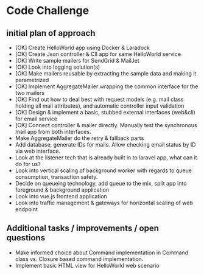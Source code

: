 # Code Challenge

## initial plan of approach

- [OK] Create HelloWorld app using Docker & Laradock
- [OK] Create Json controller & ClI app for same HelloWorld service
- [OK] Write sample mailers for SendGrid & MailJet
- [OK] Look into logging solution(s)
- [OK] Make mailers reusable by extracting the sample data and making it parametrized
- [OK] Implement AggregateMailer wrapping the common interface for the two mailers
- [OK] Find out how to deal best with request models (e.g. mail class holding all mail attributes), and automatic controller input validation
- [OK] Design & implement a basic, stubbed external interfaces (web&cli) for email service
- [OK] Connect controller & mailer directly. Manually test the synchronous mail app from both interfaces.
- Make AggregateMailer do the retry & fallback parts
- Add database, generate IDs for mails. Allow checking email status by ID via web interface.
- Look at the listener tech that is already built in to laravel app, what can it do for us?
- Look into vertical scaling of background worker with regards to queue consumption, transaction safety.
- Decide on queueing technology, add queue to the mix, split app into foreground & background application
- Look into vue.js frontend application
- Look into traffic management & gateways for horizontal scaling of web endpoint

## Additional tasks / improvements / open questions

- Make informed choice about Command implementation in Command class vs. Closure based command implementation.
- Implement basic HTML view for HelloWorld web scenario
